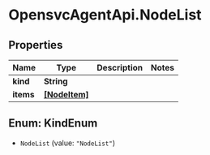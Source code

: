 # OpensvcAgentApi.NodeList

## Properties

Name | Type | Description | Notes
------------ | ------------- | ------------- | -------------
**kind** | **String** |  | 
**items** | [**[NodeItem]**](NodeItem.md) |  | 



## Enum: KindEnum


* `NodeList` (value: `"NodeList"`)




